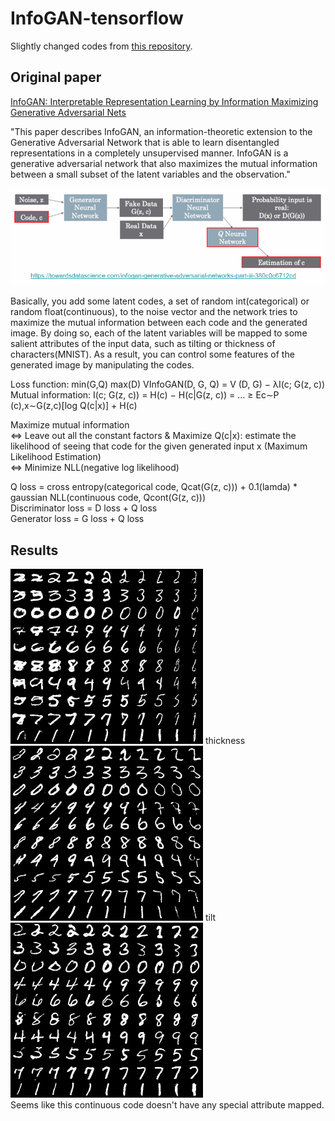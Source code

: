 # InfoGAN-tensorflow
Slightly changed codes from [this repository](https://github.com/AndyHsiao26/InfoGAN-Tensorflow).

## Original paper
[InfoGAN: Interpretable Representation Learning by Information Maximizing Generative Adversarial Nets](https://arxiv.org/pdf/1606.03657.pdf)

"This paper describes InfoGAN, an information-theoretic extension to the Generative Adversarial Network that is able to learn disentangled representations in a completely unsupervised manner. InfoGAN is a generative adversarial network that also maximizes the mutual information between a small subset of the latent variables and the observation."

![Overview](https://github.com/Sooram/InfoGAN-tensorflow/blob/master/network.PNG)

Basically, you add some latent codes, a set of random int(categorical) or random float(continuous), to the noise vector and the network tries to maximize the mutual information between each code and the generated image. By doing so, each of the latent variables will be mapped to some salient attributes of the input data, such as tilting or thickness of characters(MNIST). As a result, you can control some features of the generated image by manipulating the codes. 

Loss function: min(G,Q) max(D) VInfoGAN(D, G, Q) = V (D, G) − λI(c; G(z, c)) \
Mutual information: I(c; G(z, c)) = H(c) − H(c|G(z, c)) = ... ≥ Ec∼P (c),x∼G(z,c)[log Q(c|x)] + H(c) 

Maximize mutual information \
<=> Leave out all the constant factors & Maximize Q(c|x): estimate the likelihood of seeing that code for the given generated input x (Maximum Likelihood Estimation) \
<=> Minimize NLL(negative log likelihood)

Q loss = cross entropy(categorical code, Qcat(G(z, c))) + 0.1(lamda) * gaussian NLL(continuous code, Qcont(G(z, c))) \
Discriminator loss = D loss + Q loss \
Generator loss = G loss + Q loss

## Results
![Overview](https://github.com/Sooram/InfoGAN-tensorflow/blob/master/test/continuous_1_col_cat_row_change.png) thickness \
![Overview](https://github.com/Sooram/InfoGAN-tensorflow/blob/master/test/continuous_2_col_cat_row_change.png) tilt \
![Overview](https://github.com/Sooram/InfoGAN-tensorflow/blob/master/test/continuous_0_col_cat_row_change.png) \
Seems like this continuous code doesn't have any special attribute mapped. 
